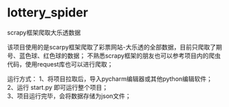 # lottery_spider
scrapy框架爬取大乐透数据

该项目使用的是scarpy框架爬取了彩票网站-大乐透的全部数据，目前只爬取了期号、蓝色球、红色球的数据；
不熟悉scrapy框架的朋友也可以参考项目内的爬虫代码，使用request库也可以进行爬取；

运行方式：
1、将项目拉取后，导入pycharm编辑器或其他python编辑软件；  
2、运行 start.py 即可运行整个项目；  
3、项目运行完毕，会将数据存储为json文件；  
